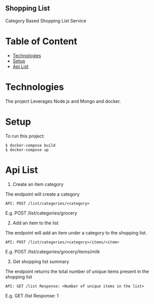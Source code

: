 ## Shopping List
Category Based Shopping List Service

# Table of Content
* [Technologies](#technologies)
* [Setup](#setup)
* [Api List](*api-list)

# Technologies
The project Leverages Node.js and Mongo and docker.

# Setup
To run this project:
```
$ docker-compose build
$ docker-compose up
```

# Api List
1. Create an item category

The endpoint will create a category
```
API: POST /list/categories/<category>
```
E.g. POST /list/categories/grocery

2. Add an item to the list

The endpoint will add an item under a category to the shopping list.
```
API: POST /list/categories/<category>/items/<item>
```
E.g. POST /list/categories/grocery/items/milk

3. Get shopping list summary

The endpoint returns the total number of unique items present in the shopping list
```
API: GET /list Response: <Number of unique items in the list>
```
E.g. GET /list Response: 1 
